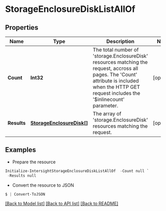# StorageEnclosureDiskListAllOf
## Properties

Name | Type | Description | Notes
------------ | ------------- | ------------- | -------------
**Count** | **Int32** | The total number of &#39;storage.EnclosureDisk&#39; resources matching the request, accross all pages. The &#39;Count&#39; attribute is included when the HTTP GET request includes the &#39;$inlinecount&#39; parameter. | [optional] 
**Results** | [**StorageEnclosureDisk[]**](StorageEnclosureDisk.md) | The array of &#39;storage.EnclosureDisk&#39; resources matching the request. | [optional] 

## Examples

- Prepare the resource
```powershell
Initialize-IntersightStorageEnclosureDiskListAllOf  -Count null `
 -Results null
```

- Convert the resource to JSON
```powershell
$ | Convert-ToJSON
```

[[Back to Model list]](../README.md#documentation-for-models) [[Back to API list]](../README.md#documentation-for-api-endpoints) [[Back to README]](../README.md)

